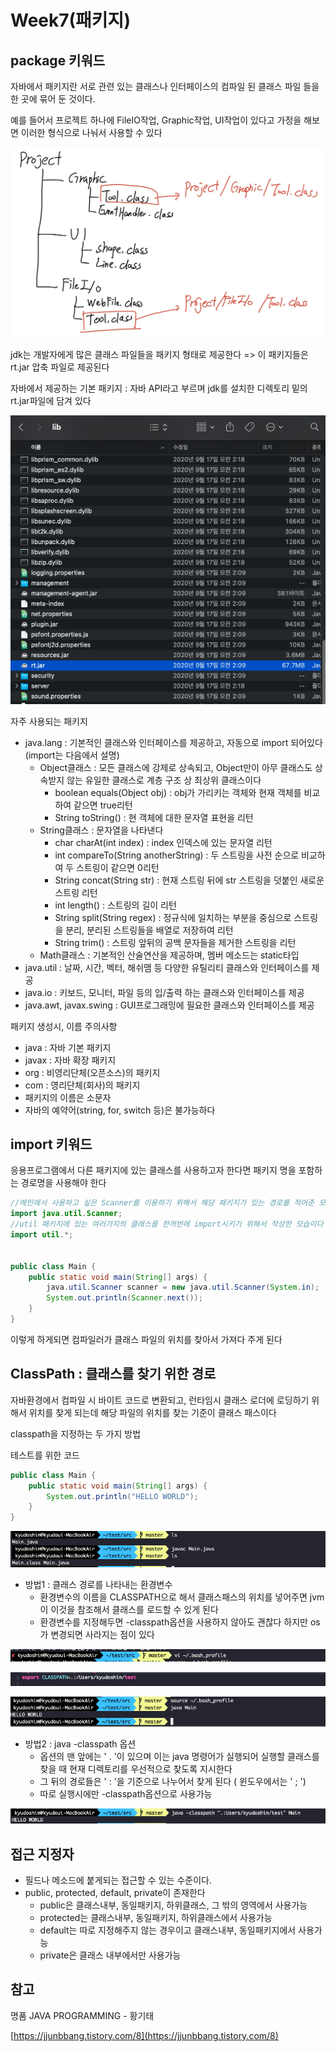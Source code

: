 # Week7(패키지)

## package 키워드

자바에서 패키지란 서로 관련 있는 클래스나 인터페이스의 컴파일 된 클래스 파일 들을 한 곳에 묶어 둔 것이다.

예를 들어서 프로젝트 하나에 FileIO작업, Graphic작업, UI작업이 있다고 가정을 해보면 이러한 형식으로 나눠서 사용할 수 있다

![](../.gitbook/assets/package1.jpg)

jdk는 개발자에게 많은 클래스 파일들을 패키지 형태로 제공한다 => 이 패키지들은 rt.jar 압축 파일로 제공된다

자바에서 제공하는 기본 패키지 : 자바 API라고 부르며 jdk를 설치한 디렉토리 밑의 rt.jar파일에 담겨 있다

![](../.gitbook/assets/rt.jar.png)

자주 사용되는 패키지

* java.lang : 기본적인 클래스와 인터페이스를 제공하고, 자동으로 import 되어있다(import는 다음에서 설명)
  * Object클래스 : 모든 클래스에 강제로 상속되고, Object만이 아무 클래스도 상속받지 않는 유일한 클래스로 계층 구조 상 최상위 클래스이다
    * boolean equals(Object obj) : obj가 가리키는 객체와 현재 객체를 비교하여 같으면 true리턴
    * String toString() : 현 객체에 대한 문자열 표현을 리턴
  * String클래스 : 문자열을 나타낸다
    * char charAt(int index) : index 인덱스에 있는 문자열 리턴
    * int compareTo(String anotherString) : 두 스트링을 사전 순으로 비교하여 두 스트링이 같으면 0리턴
    * String concat(String str) : 현재 스트링 뒤에 str 스트링을 덧붙인 새로운 스트링 리턴
    * int length() : 스트링의 길이 리턴
    * String split(String regex) : 정규식에 일치하는 부분을 중심으로 스트링을 분리, 분리된 스트링들을 배열로 저장하여 리턴
    * String trim() : 스트링 앞뒤의 공백 문자들을 제거한 스트링을 리턴
  * Math클래스 : 기본적인 산술연산을 제공하며, 멤버 메소드는 static타입
* java.util : 날짜, 시간, 벡터, 해쉬맴 등 다양한 유틸리티 클래스와 인터페이스를 제공
* java.io : 키보드, 모니터, 파일 등의 입/출력 하는 클래스와 인터페이스를 제공
* java.awt, javax.swing : GUI프로그래밍에 필요한 클래스와 인터페이스를 제공

패키지 생성시, 이름 주의사항

* java : 자바 기본 패키지
* javax : 자바 확장 패키지
* org : 비영리단체(오픈소스)의 패키지
* com : 영리단체(회사)의 패키지
* 패키지의 이름은 소문자
* 자바의 예약어(string, for, switch 등)은 불가능하다

## import 키워드

응용프로그램에서 다른 패키지에 있는 클래스를 사용하고자 한다면 패키지 명을 포함하는 경로명을 사용해야 한다

```java
//메인에서 사용하고 싶은 Scanner를 이용하기 위해서 해당 패키지가 있는 경로를 적어준 모습이다
import java.util.Scanner;
//util 패키지에 있는 여러가지의 클래스를 한꺼번에 import시키기 위해서 작성한 모습이다
import util.*;


public class Main {
    public static void main(String[] args) {
        java.util.Scanner scanner = new java.util.Scanner(System.in);
        System.out.println(Scanner.next());
    }
}
```

이렇게 하게되면 컴파일러가 클래스 파일의 위치를 찾아서 가져다 주게 된다

## ClassPath : 클래스를 찾기 위한 경로

자바환경에서 컴파일 시 바이트 코드로 변환되고, 런타임시 클래스 로더에 로딩하기 위해서 위치를 찾게 되는데 해당 파일의 위치를 찾는 기준이 클래스 패스이다

classpath을 지정하는 두 가지 방법

테스트를 위한 코드

```java
public class Main {
    public static void main(String[] args) {
        System.out.println("HELLO WORLD");
    }
}
```

![](../.gitbook/assets/cp0.png)

* 방법1 : 클래스 경로를 나타내는 환경변수
  * 환경변수의 이름을 CLASSPATH으로 해서 클래스패스의 위치를 넣어주면 jvm이 이것을 참조해서 클래스를 로드할 수 있게 된다
  * 환경변수를 지정해두면 -classpath옵션을 사용하지 않아도 괜찮다 하지만 os가 변경되면 사라지는 점이 있다

![](<../.gitbook/assets/cp1 (2).png>)

![](<../.gitbook/assets/cp2 (1).png>)

![](../.gitbook/assets/cp3.png)

* 방법2 : java -classpath 옵션
  * 옵션의 맨 앞에는 ' . '이 있으며 이는 java 명령어가 실행되어 실행할 클래스를 찾을 때 현재 디렉토리를 우선적으로 찾도록 지시한다
  * 그 뒤의 경로들은 ' : '을 기준으로 나누어서 찾게 된다 ( 윈도우에서는 ' ; ')
  * 따로 실행시에만 -classpath옵션으로 사용가능

![](<../.gitbook/assets/cp4 (1).png>)

## 접근 지정자

* 필드나 메소드에 붙게되는 접근할 수 있는 수준이다.
* public, protected, default, private이 존재한다
  * public은 클래스내부, 동일패키지, 하위클래스, 그 밖의 영역에서 사용가능
  * protected는 클래스내부, 동일패키지, 하위클래스에서 사용가능
  * default는 따로 지정해주지 않는 경우이고 클래스내부, 동일패키지에서 사용가능
  * private은 클래스 내부에서만 사용가능

## 참고

명품 JAVA PROGRAMMING - 황기태

[https://jjunbbang.tistory.com/8](https://jjunbbang.tistory.com/8)
